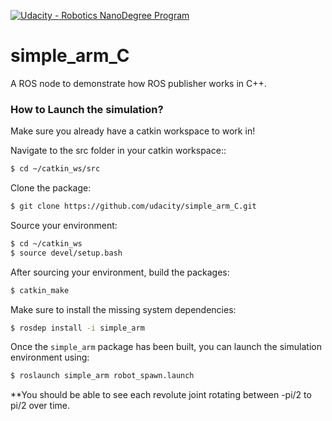 [![Udacity - Robotics NanoDegree Program](https://s3-us-west-1.amazonaws.com/udacity-robotics/Extra+Images/RoboND_flag.png)](https://www.udacity.com/robotics)

# simple_arm_C
A ROS node to demonstrate how ROS publisher works in C++.  

### How to Launch the simulation?
Make sure you already have a catkin workspace to work in!

Navigate to the src folder in your catkin workspace::
```sh
$ cd ~/catkin_ws/src
```

Clone the package:
```sh
$ git clone https://github.com/udacity/simple_arm_C.git
```

Source your environment:
```sh
$ cd ~/catkin_ws
$ source devel/setup.bash
```

After sourcing your environment, build the packages:
```sh
$ catkin_make
```

Make sure to install the missing system dependencies:
```sh
$ rosdep install -i simple_arm
```

Once the `simple_arm` package has been built, you can launch the simulation environment using:
```sh
$ roslaunch simple_arm robot_spawn.launch
```

**You should be able to see each revolute joint rotating between -pi/2 to pi/2 over time.
